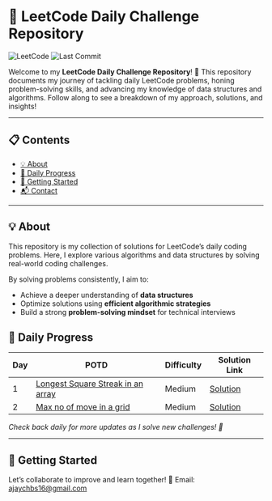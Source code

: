 # 🚀 LeetCode Daily Challenge Repository

![LeetCode](https://img.shields.io/badge/LeetCode-Progress-orange)
![Last Commit](https://img.shields.io/github/last-commit/byte0017/Leetcode)


Welcome to my **LeetCode Daily Challenge Repository**! 🌟 This repository documents my journey of tackling daily LeetCode problems, honing problem-solving skills, and advancing my knowledge of data structures and algorithms. Follow along to see a breakdown of my approach, solutions, and insights!

---

## 📋 Contents

- [💡 About](#-about)
- [📅 Daily Progress](#-daily-progress)
- [🚀 Getting Started](#-getting-started)
- [📬 Contact](#-contact)

---

## 💡 About

This repository is my collection of solutions for LeetCode’s daily coding problems. Here, I explore various algorithms and data structures by solving real-world coding challenges.

By solving problems consistently, I aim to:
- Achieve a deeper understanding of **data structures**
- Optimize solutions using **efficient algorithmic strategies**
- Build a strong **problem-solving mindset** for technical interviews

## 📅 Daily Progress


| Day | POTD                        | Difficulty | Solution Link             |
|-----|---------------------------------------------------|------------|----------------------------|
| 1   | [Longest Square Streak in an array](https://leetcode.com/problems/longest-square-streak-in-an-array/description/) |Medium     | [Solution](https://github.com/Byte0017/LEETCODE/blob/main/POTD/2501.%20Longest%20Square%20Streak%20in%20an%20Array)    |
| 2 | [Max no of move in a grid](https://leetcode.com/problems/maximum-number-of-moves-in-a-grid/description/?envType=daily-question&envId=2024-10-29) |Medium     | [Solution](https://github.com/Byte0017/LEETCODE/blob/main/POTD/2684.Maximum%20Number%20of%20moves%20in%20a%20grid.cpp)    |


<!-- | 1   | [Two Sum](https://leetcode.com/problems/two-sum/) | Easy       | [Solution](./Two-Sum/)    | -->


*Check back daily for more updates as I solve new challenges! 🌱*

---

## 🚀 Getting Started

Let’s collaborate to improve and learn together!
📧 Email:  ajaychbs16@gmail.com

